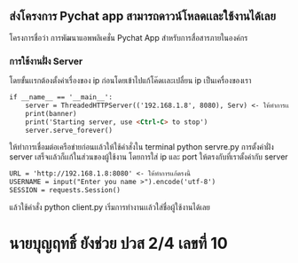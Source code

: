 ## ส่งโครงการ Pychat app สามารถดาวน์โหลดเเละใช้งานได้เลย

โครงการชื่อว่า การพัฒนาแอพพลิเคชั่น Pychat App สำหรับการสื่อสารภายในองค์กร

### การใช้งานฝั่ง Server
โดยขั้นเเรกต้องตั้งค่าเรื่องของ ip ก่อนโดยเข้าไปแก้โค๊ดเเละเปลื่ยน ip เป็นเครื่องของเรา

```markdown
if __name__ == '__main__':
    server = ThreadedHTTPServer(('192.168.1.8', 8080), Serv) <- ให้ทำการเเก้ตรงนี้
    print(banner)
    print('Starting server, use <Ctrl-C> to stop')
    server.serve_forever()
```


ให้ทำการเชื่อมต่อเครือข่ายก่อนเเล้วให้ใช้คำสั่งใน terminal 
python servre.py
การตั้งค่าฝั่ง server เสร็จเเล้วก็เเก้ในส่วนของผู้ใช้งาน โดยการใส่ ip และ port ให้ตรงกับที่เราตั้งค่ากับ server

```markdown
URL = 'http://192.168.1.8:8080' <- ให้ทำการเเก้ตรงนี้
USERNAME = input("Enter you name >").encode('utf-8')
SESSION = requests.Session()
```

แล้วใช้คำสั่ง python client.py เริ่มการทำงานเเล้วใส่ชื่อผู้ใช้งานได้เลย

# นายบุญฤทธิ์ ยังช่วย ปวส 2/4 เลขที่ 10
